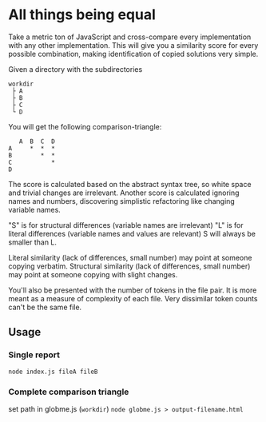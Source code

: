 # All things being equal

Take a metric ton of JavaScript and cross-compare every implementation with any
other implementation. This will give you a similarity score for every possible
combination, making identification of copied solutions very simple.

Given a directory with the subdirectories

```
workdir
 ├ A
 ├ B
 ├ C
 └ D
```

You will get the following comparison-triangle:

```
   A  B  C  D
A     *  *  *
B        *  *
C           *
D
```

The score is calculated based on the abstract syntax tree, so white space and
trivial changes are irrelevant. Another score is calculated ignoring names and
numbers, discovering simplistic refactoring like changing variable names.

"S" is for structural differences (variable names are irrelevant)
"L" is for literal differences (variable names and values are relevant)
S will always be smaller than L.

Literal similarity (lack of differences, small number) may point at someone copying verbatim.
Structural similarity (lack of differences, small number) may point at someone copying with slight changes.

You'll also be presented with the number of tokens in the file pair. It is more meant as a measure of complexity of each file. Very dissimilar token counts can't be the same file.


## Usage

### Single report

`node index.js fileA fileB`

### Complete comparison triangle
set path in globme.js (`workdir`)
`node globme.js > output-filename.html`
